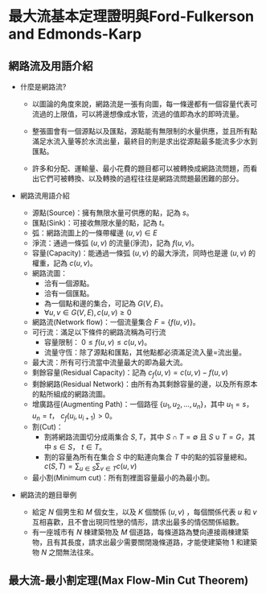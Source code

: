 # 最大流基本定理證明與Ford-Fulkerson and Edmonds-Karp

## 網路流及用語介紹

* 什麼是網路流?

    * 以圖論的角度來說，網路流是一張有向圖，每一條邊都有一個容量代表可流過的上限值，可以將邊想像成水管，流過的值即為水的即時流量。
   
   * 整張圖會有一個源點以及匯點，源點能有無限制的水量供應，並且所有點滿足水流入量等於水流出量，最終目的則是求出從源點最多能流多少水到匯點。 
   
   * 許多和分配、運輸量、最小花費的題目都可以被轉換成網路流問題，而看出它們可被轉換、以及轉換的過程往往是網路流問題最困難的部分。

* 網路流用語介紹
  * 源點(Source)：擁有無限水量可供應的點，記為 $s$。
  * 匯點(Sink)：可接收無限水量的點，記為 $t$。
  * 弧：網路流圖上的一條帶權邊 $(u, v) \in E$
  * 淨流：通過一條弧 $(u, v)$ 的流量(淨流)，記為 $f(u, v)$。
  * 容量(Capacity)：能通過一條弧 $(u, v)$ 的最大淨流，同時也是邊 $(u, v)$ 的權重，記為 $c(u, v)$。
  * 網路流圖：
    * 洽有一個源點。
    * 洽有一個匯點。
    * 為一個點和邊的集合，可記為 $G(V,E)$。
    * $\forall u, v \in G(V,E), c(u, v) \geq 0$
  * 網路流(Network flow)：一個流量集合 $F=\{f(u, v)\}$。
  * 可行流：滿足以下條件的網路流稱為可行流
    * 容量限制： $0 \leq f(u, v) \leq c(u, v)$。
    * 流量守恆：除了源點和匯點，其他點都必須滿足流入量=流出量。
  * 最大流：所有可行流當中流量最大的即為最大流。
  * 剩餘容量(Residual Capacity)：記為 $c_{f}(u, v) = c(u, v) - f(u, v)$
  * 剩餘網路(Residual Network)：由所有為其剩餘容量的邊，以及所有原本的點所組成的網路流圖。
  * 增廣路徑(Augmenting Path)：一個路徑 $\{u_{1}, u_{2}, ..., u_{n}\}$，其中 $u_{1}=s$， $u_{n}=t$， $c_{f}(u_{i}, u_{i + 1}) > 0$。
  * 割(Cut)：
    * 割將網路流圖切分成兩集合 $S, T$，其中 $S \cap T = \emptyset$ 且 $S \cup T = G$，其中 $s \in S$， $t \in T$。 
    * 割的容量為所有在集合 $S$ 中的點連向集合 $T$ 中的點的弧容量總和。 $c(S, T) = \sum_{u \in S} \sum_{v \in T} c(u, v)$
  * 最小割(Minimum cut)：所有割裡面容量最小的為最小割。

* 網路流的題目舉例
  * 給定 $N$ 個男生和 $M$ 個女生，以及 $K$ 個關係 $(u, v)$ ，每個關係代表 $u$ 和 $v$ 互相喜歡，且不會出現同性戀的情形，請求出最多的情侶關係組數。
  * 有一座城市有 $N$ 棟建築物及 $M$ 個道路，每條道路為雙向連接兩棟建築物，且有其長度，請求出最少需要關閉幾條道路，才能使建築物 $1$ 和建築物 $N$ 之間無法往來。


## 最大流-最小割定理(Max Flow-Min Cut Theorem)
